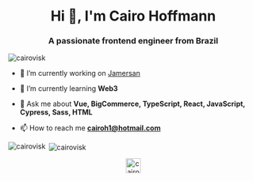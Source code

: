 <h1 align="center">Hi 👋, I'm Cairo Hoffmann</h1>
<h3 align="center">A passionate frontend engineer from Brazil</h3>

<p align="left"> <img src="https://komarev.com/ghpvc/?username=cairovisk" alt="cairovisk" /> </p>

- 🔭 I’m currently working on [Jamersan](https://jamersan.com/)

- 🌱 I’m currently learning **Web3**

- 💬 Ask me about **Vue, BigCommerce, TypeScript, React, JavaScript, Cypress, Sass, HTML**

- 📫 How to reach me **cairoh1@hotmail.com**

<p align="left"><p><img align="left" src="https://github-readme-stats.vercel.app/api/top-langs/?username=cairovisk&layout=compact&hide=html" alt="cairovisk" /></p>

<p>&nbsp;<img align="center" src="https://github-readme-stats.vercel.app/api?username=cairovisk&show_icons=true" alt="cairovisk" /></p>

<p align="center"> 
<a href="https://linkedin.com/in/cairo hoffmann" target="blank"><img align="center" src="https://cdn.jsdelivr.net/npm/simple-icons@3.0.1/icons/linkedin.svg" alt="cairo hoffmann" height="30" width="30" /></a>
</p>
